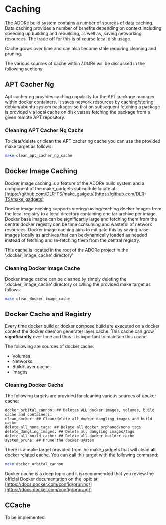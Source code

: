 # Caching
The ADORe build system contains a number of sources of data caching.
Data caching provides a number of benefits depending on context including speeding up building and rebuilding, as well 
as, saving networking resources. The trade off for this is of course local disk usage.  

Cache grows over time and can also become stale requiring cleaning and pruning. 

The various sources of cache within ADORe will be discussed in the following sections.


## APT Cacher Ng
Apt cacher ng provides caching capability for the APT package manager within 
docker containers. It saves network resources by caching/storing debian/ubuntu 
system packages so that on subsequent fetching a package is provided via local cache on disk verses fetching the 
package from a given remote APT repository.

### Cleaning APT Cacher Ng Cache
To clear/delete or clean the APT cacher ng cache you can use the provided make target as follows:
```bash
make clean_apt_cacher_ng_cache
```

## Docker Image Caching
Docker image caching is a feature of the ADORe build system and a component of 
the make_gadgets submodule locate at: [https://github.com/DLR-TS/make_gadgets](https://github.com/DLR-TS/make_gadgets)

Docker image caching supports storing/saving/caching docker images from the local registry to a local directory containing
one tar archive per image. Docker base images can be significantly large and fetching them from the central docker registry
can be time consuming and wasteful of network resources. Docker image caching aims to mitigate this by saving base images 
locally as archives that can be dynamically loaded as needed instead of fetching and re-fetching them from the central registry.  

This cache is located in the root of the ADORe project in the '.docker_image_cache' directory'

### Cleaning Docker Image Cache
Docker image cache can be cleaned by simply deleting the '.docker_image_cache' directory or calling the provided make target
as follows:
```bash
make clean_docker_image_cache
```

## Docker Cache and Registry
Every time docker build or docker compose build are executed on a docker context the docker daemon generates layer cache.
This cache can grow **significantly** over time and thus it is important to maintain this cache.

The following are sources of docker cache:
- Volumes
- Networks
- Build/Layer cache
- Images


### Cleaning Docker Cache
The following targets are provided for cleaning various sources of docker cache:
```
docker_orbital_cannon: ## Deletes ALL docker images, volumes, build cache and containers.
clean_docker: ## Clean/delete all docker dangling images and build cache
delete_all_none_tags: ## Delete all docker orphaned/none tags
delete_dangling_images: ## Delete all dangling images/tags
delete_all_build_cache: ## Delete all docker builder cache
system_prune: ## Prune the docker system
```
There is a make target provided from the make_gadgets that will clean **all** docker related cache. You can call this
target with the following command:
```bash
make docker_orbital_cannon
```
Docker cache is a deep topic and it is recommended that you review the official Docker documentation on the topic at: 
[https://docs.docker.com/config/pruning/](https://docs.docker.com/config/pruning/)

## CCache
To be implemented 
